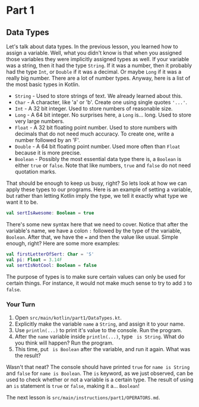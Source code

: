 # Part 1
## Data Types

Let's talk about data types. In the previous lesson, you learned how to assign a variable. Well, 
what you didn't know is that when you assigned those variables they were implicitly assigned types
as well. If your variable was a string, then it had the type `String`. If it was a number, then
it probably had the type `Int`, or `Double` if it was a decimal. Or maybe `Long` if it was a really
big number. There are a lot of number types. Anyway, here is a list of the most basic types in
Kotlin.

- `String` - Used to store strings of text. We already learned about this.
- `Char` - A character, like 'a' or 'b'. Create one using single quotes `'...'`. 
- `Int` - A 32 bit integer. Used to store numbers of reasonable size.
- `Long` - A 64 bit integer. No surprises here, a `Long` is... long. Used to store very large 
numbers.  
- `Float` - A 32 bit floating point number. Used to store numbers with decimals that do not need
much accuracy. To create one, write a number followed by an 'F'.
- `Double` - A 64 bit floating point number. Used more often than `Float` because it is more
precise.
- `Boolean` - Possibly the most essential data type there is, a `Boolean` is either `true` or 
`false`. Note that like numbers, `true` and `false` do not need quotation marks.

That should be enough to keep us busy, right? So lets look at how we can apply these types to our
programs. Here is an example of setting a variable, but rather than letting Kotlin imply the type,
we tell it exactly what type we want it to be.

```kotlin
val sertIsAwesome: Boolean = true
```

There's some new syntax here that we need to cover. Notice that after the variable's name, we have
a colon `:` followed by the type of the variable, `Boolean`. After that, we have the `=` and then
the value like usual. Simple enough, right? Here are some more examples:

```kotlin
val firstLetterOfSert: Char = 'S'
val pi: Float = 3.14F
val sertIsNotCool: Boolean = false
```

The purpose of types is to make sure certain values can only be used for certain things.
For instance, it would not make much sense to try to add `3` to `false`.

### Your Turn

1. Open `src/main/kotlin/part1/DataTypes.kt`.
2. Explicitly make the variable `name` a `String`, and assign it to your name.
3. Use `println(...)` to print it's value to the console. Run the program.
4. After the `name` variable inside `println(...)`, type ` is String`. What do you think will
happen? Run the program.
5. This time, put ` is Boolean` after the variable, and run it again. What was the result?

Wasn't that neat? The console should have printed `true` for `name is String` and `false` for
`name is Boolean`. The `is` keyword, as we just observed, can be used to check whether or not a
variable is a certain type. The result of using an `is` statement is `true` or `false`, making it
a... `Boolean`!

The next lesson is `src/main/instructions/part1/OPERATORS.md`.
